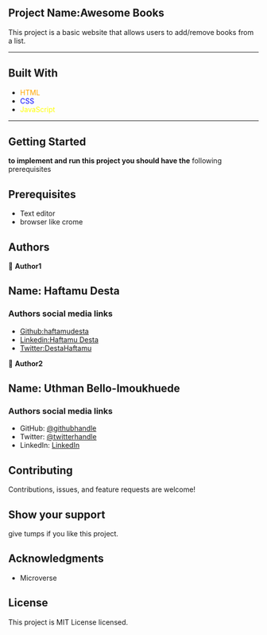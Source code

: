 ## Project Name:Awesome Books

This project is a basic website that allows users to add/remove books from a list.

---

## Built With

- <span style ="color:orange">HTML</span>
- <span style ="color:blue">CSS</span>
- <span style ="color:yellow">JavaScript</span>

---

## Getting Started

**to implement and run this project you should have the** following prerequisites

## Prerequisites

- Text editor
- browser like crome

## Authors

👤 **Author1**

## Name: Haftamu Desta

### Authors social media links

- [Github:haftamudesta](https://github.com/haftamudesta)
- [Linkedin:Haftamu Desta](https://www.linkedin.com/in/haftamu-desta-795791a1/)
- [Twitter:DestaHaftamu](https://twitter.com/DestaHftamu?t=NQ4ovkdWbsfsjh62NFEXFg&s=09)

👤 **Author2**

## Name: Uthman Bello-Imoukhuede

### Authors social media links

- GitHub: [@githubhandle](https://github.com/Uthmanbello)
- Twitter: [@twitterhandle](https://twitter.com/UthmanDeRoyale)
- LinkedIn: [LinkedIn](linkedin.com/in/uthman-igein-bello-imoukhuede)

## Contributing

Contributions, issues, and feature requests are welcome!

## Show your support

give tumps if you like this project.

## Acknowledgments

- Microverse

## License

This project is MIT License licensed.
